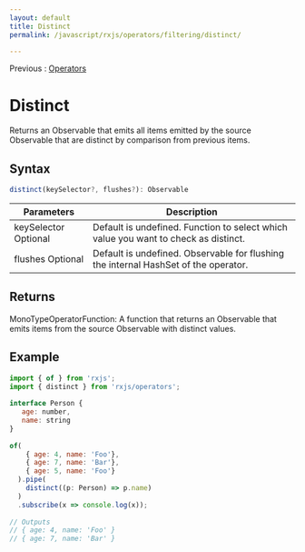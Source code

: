 ```yaml
---
layout: default
title: Distinct
permalink: /javascript/rxjs/operators/filtering/distinct/

---
```


Previous : [Operators](../../operators.md)


# Distinct

Returns an Observable that emits all items emitted by the source Observable that are distinct by comparison from previous items.

## Syntax
```javascript
distinct(keySelector?, flushes?): Observable
```

| Parameters | Description |
| ---------- | ----------- |
| keySelector Optional | Default is undefined. Function to select which value you want to check as distinct.  |
| flushes Optional | Default is undefined. Observable for flushing the internal HashSet of the operator. |

## Returns
MonoTypeOperatorFunction<T>: A function that returns an Observable that emits items from the source Observable with distinct values.

## Example
```javascript
import { of } from 'rxjs';
import { distinct } from 'rxjs/operators';
 
interface Person {
   age: number,
   name: string
}
 
of(
    { age: 4, name: 'Foo'},
    { age: 7, name: 'Bar'},
    { age: 5, name: 'Foo'}
  ).pipe(
    distinct((p: Person) => p.name)
  )
  .subscribe(x => console.log(x));
 
// Outputs
// { age: 4, name: 'Foo' }
// { age: 7, name: 'Bar' }
```